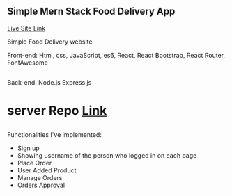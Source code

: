 
## Simple Mern Stack Food Delivery App


  [Live Site Link ](https://food-zoone.web.app/)

Simple Food Delivery website

Front-end: Html, css, JavaScript, es6, React, React Bootstrap, React Router, FontAwesome
##
Back-end: Node.js Express js

# server Repo [ Link ](https://github.com/programming-hero-web-course1/tourism-or-delivery-website-server-side-Antardas)
## 

Functionalities I've implemented:

- Sign up
- Showing username of the person who logged in on each page
- Place Order
- User Added Product
- Manage Orders
- Orders Approval